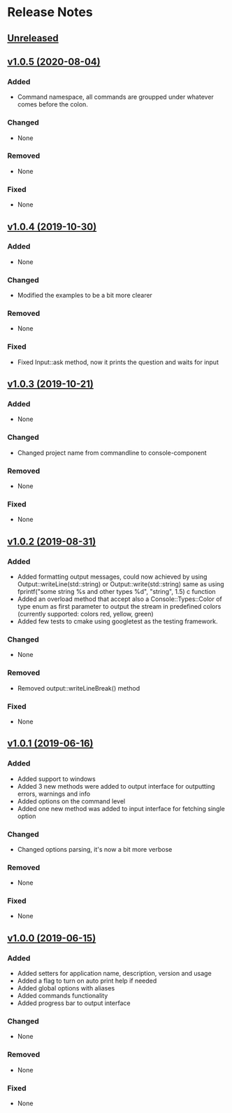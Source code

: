 # Release Notes

## [Unreleased](https://github.com/edenreich/console-component/compare/v1.0.6...master)

## [v1.0.5 (2020-08-04)](https://github.com/edenreich/console-component/compare/v1.0.4...v1.0.5)

### Added
- Command namespace, all commands are groupped under whatever comes before the colon.

### Changed
- None

### Removed
- None

### Fixed
- None

## [v1.0.4 (2019-10-30)](https://github.com/edenreich/console-component/compare/v1.0.3...v1.0.4)

### Added
- None

### Changed
- Modified the examples to be a bit more clearer

### Removed
- None

### Fixed
- Fixed Input::ask method, now it prints the question and waits for input


## [v1.0.3 (2019-10-21)](https://github.com/edenreich/console-component/compare/v1.0.2...v1.0.3)

### Added
- None

### Changed
- Changed project name from commandline to console-component

### Removed
- None

### Fixed
- None

## [v1.0.2 (2019-08-31)](https://github.com/edenreich/console-component/compare/v1.0.1...v1.0.2)

### Added
- Added formatting output messages, could now achieved by using Output::writeLine(std::string) or Output::write(std::string) same as using fprintf("some string %s and other types %d", "string", 1.5) c function
- Added an overload method that accept also a Console::Types::Color of type enum as first parameter to output the stream in predefined colors (currently supported: colors red, yellow, green)
- Added few tests to cmake using googletest as the testing framework.

### Changed
- None

### Removed
- Removed output::writeLineBreak() method

### Fixed
- None


## [v1.0.1 (2019-06-16)](https://github.com/edenreich/console-component/compare/v1.0.0...v1.0.1)

### Added
- Added support to windows
- Added 3 new methods were added to output interface for outputting errors, warnings and info
- Added options on the command level
- Added one new method was added to input interface for fetching single option

### Changed
- Changed options parsing, it's now a bit more verbose

### Removed
- None

### Fixed
- None


## [v1.0.0 (2019-06-15)](https://github.com/edenreich/console-component/compare/v1.0.0...v1.0.0)

### Added
- Added setters for application name, description, version and usage
- Added a flag to turn on auto print help if needed
- Added global options with aliases
- Added commands functionality
- Added progress bar to output interface

### Changed
- None

### Removed
- None

### Fixed
- None


